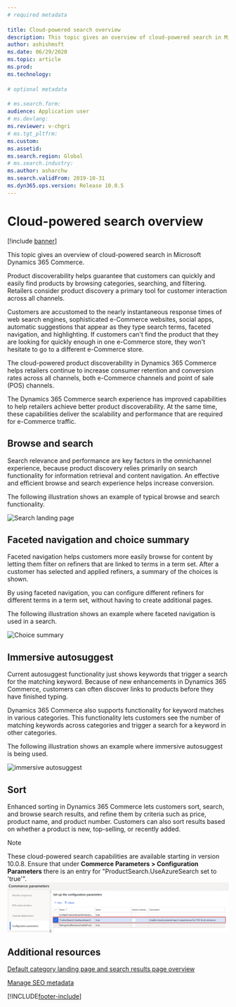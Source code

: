 ```yaml
---
# required metadata

title: Cloud-powered search overview
description: This topic gives an overview of cloud-powered search in Microsoft Dynamics 365 Commerce.
author: ashishmsft
ms.date: 06/29/2020
ms.topic: article
ms.prod: 
ms.technology: 

# optional metadata

# ms.search.form: 
audience: Application user
# ms.devlang: 
ms.reviewer: v-chgri
# ms.tgt_pltfrm: 
ms.custom: 
ms.assetid: 
ms.search.region: Global
# ms.search.industry: 
ms.author: asharchw
ms.search.validFrom: 2019-10-31
ms.dyn365.ops.version: Release 10.0.5
---
```


# Cloud-powered search overview

[!include [banner](includes/banner.md)]

This topic gives an overview of cloud-powered search in Microsoft Dynamics 365 Commerce.

Product discoverability helps guarantee that customers can quickly and easily find products by browsing categories, searching, and filtering. Retailers consider product discovery a primary tool for customer interaction across all channels.

Customers are accustomed to the nearly instantaneous response times of web search engines, sophisticated e-Commerce websites, social apps, automatic suggestions that appear as they type search terms, faceted navigation, and highlighting. If customers can't find the product that they are looking for quickly enough in one e-Commerce store, they won't hesitate to go to a different e-Commerce store.

The cloud-powered product discoverability in Dynamics 365 Commerce helps retailers continue to increase consumer retention and conversion rates across all channels, both e-Commerce channels and point of sale (POS) channels.

The Dynamics 365 Commerce search experience has improved capabilities to help retailers achieve better product discoverability. At the same time, these capabilities deliver the scalability and performance that are required for e-Commerce traffic.

## Browse and search

Search relevance and performance are key factors in the omnichannel experience, because product discovery relies primarily on search functionality for information retrieval and content navigation. An effective and efficient browse and search experience helps increase conversion.

The following illustration shows an example of typical browse and search functionality.

![Search landing page](./media/SearchLanding.png)

## Faceted navigation and choice summary 

Faceted navigation helps customers more easily browse for content by letting them filter on refiners that are linked to terms in a term set. After a customer has selected and applied refiners, a summary of the choices is shown. 

By using faceted navigation, you can configure different refiners for different terms in a term set, without having to create additional pages. 

The following illustration shows an example where faceted navigation is used in a search.

![Choice summary](./media/ChoiceSummary.png)

## Immersive autosuggest

Current autosuggest functionality just shows keywords that trigger a search for the matching keyword. Because of new enhancements in Dynamics 365 Commerce, customers can often discover links to products before they have finished typing.

Dynamics 365 Commerce also supports functionality for keyword matches in various categories. This functionality lets customers see the number of matching keywords across categories and trigger a search for a keyword in other categories.

The following illustration shows an example where immersive autosuggest is being used.

![immersive autosuggest](./media/ImmersiveAutoSuggestUX.png)

## Sort

Enhanced sorting in Dynamics 365 Commerce lets customers sort, search, and browse search results, and refine them by criteria such as price, product name, and product number. Customers can also sort results based on whether a product is new, top-selling, or recently added.

>[!NOTE]
>These cloud-powered search capabilities are available starting in version 10.0.8. Ensure that under **Commerce Parameters > Configuration Parameters** there is an entry for "ProductSearch.UseAzureSearch set to 'true'". 
![Configuration parameters for cloud-powered search](./media/CloudPoweredSearchConfigurationParameters.png)

## Additional resources

[Default category landing page and search results page overview](category-search-page-overview.md)

[Manage SEO metadata](manage-seo-metadata.md)


[!INCLUDE[footer-include](../includes/footer-banner.md)]
